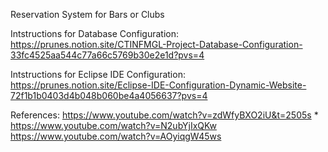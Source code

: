 Reservation System for Bars or Clubs

Intstructions for Database Configuration:
https://prunes.notion.site/CTINFMGL-Project-Database-Configuration-33fc4525aa544c77a66c5769b30e2e1d?pvs=4

Intstructions for Eclipse IDE Configuration:
https://prunes.notion.site/Eclipse-IDE-Configuration-Dynamic-Website-72f1b1b0403d4b048b060be4a4056637?pvs=4

References:
https://www.youtube.com/watch?v=zdWfyBXO2iU&t=2505s *
https://www.youtube.com/watch?v=N2ubYjIxQKw
https://www.youtube.com/watch?v=AOyiqgW45ws
